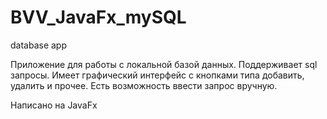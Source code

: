 # BVV_JavaFx_mySQL
database app

Приложение для работы с локальной базой данных. Поддерживает sql запросы. Имеет графический интерфейс с кнопками типа добавить, удалить и прочее. Есть возможность ввести запрос вручную.

Написано на JavaFx
